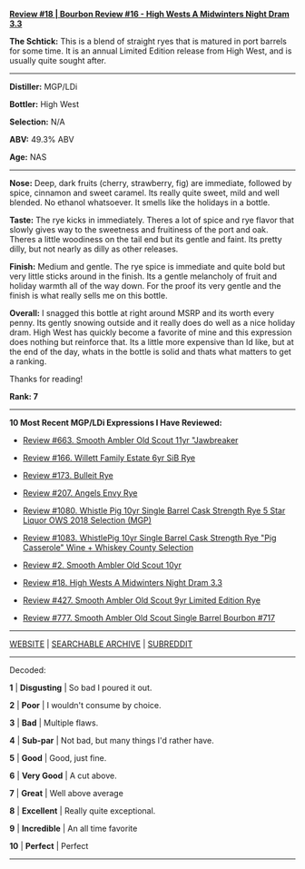 
[**Review #18 | Bourbon Review #16 - High Wests A Midwinters Night Dram 3.3**]( https://t8ke.review/review-18-high-west-midwinters-night-dram-act-3-3/)

**The Schtick:** This is a blend of straight ryes that is matured in port barrels for some time. It is an annual Limited Edition release from High West, and is usually quite sought after. 

-----

**Distiller:** MGP/LDi

**Bottler:** High West

**Selection:** N/A

**ABV:** 49.3% ABV

**Age:** NAS 

-----

**Nose:**  Deep, dark fruits (cherry, strawberry, fig) are immediate, followed by spice, cinnamon and sweet caramel. Its really quite sweet, mild and well blended. No ethanol whatsoever. It smells like the holidays in a bottle.  

**Taste:** The rye kicks in immediately. Theres a lot of spice and rye flavor that slowly gives way to the sweetness and fruitiness of the port and oak. Theres a little woodiness on the tail end but its gentle and faint. Its pretty dilly, but not nearly as dilly as other releases. 

**Finish:** Medium and gentle. The rye spice is immediate and quite bold but very little sticks around in the finish. Its a gentle melancholy of fruit and holiday warmth all of the way down. For the proof its very gentle and the finish is what really sells me on this bottle.  

**Overall:** I snagged this bottle at right around MSRP and its worth every penny. Its gently snowing outside and it really does do well as a nice holiday dram. High West has quickly become a favorite of mine and this expression does nothing but reinforce that. Its a little more expensive than Id like, but at the end of the day, whats in the bottle is solid and thats what matters to get a ranking.    

Thanks for reading!

**Rank: 7**

----- 

**10 Most Recent MGP/LDi Expressions I Have Reviewed:** 

- [Review #663. Smooth Ambler Old Scout 11yr "Jawbreaker]( https://t8ke.review/review-663-smooth-ambler-old-scout-11yr-711-jawbreaker-selection/) 

- [Review #166. Willett Family Estate 6yr SiB Rye]( https://t8ke.review/review-166-wfe-single-barrel-rye-64-6yr-re-review/) 

- [Review #173. Bulleit Rye]( https://t8ke.review/review-173-bulleit-rye-re-review/) 

- [Review #207. Angels Envy Rye]( https://t8ke.review/review-207-angels-envy-rye/) 

- [Review #1080. Whistle Pig 10yr Single Barrel Cask Strength Rye 5 Star Liquor OWS 2018 Selection (MGP)]( https://t8ke.review/review-1080-whistle-pig-10yr-single-barrel-cask-strength-rye-5-star-liquor-ows-2018-selection-mgp/) 

- [Review #1083. WhistlePig 10yr Single Barrel Cask Strength Rye "Pig Casserole" Wine + Whiskey County Selection]( https://t8ke.review/review-1083-whistle-pig-10yr-single-barrel-cask-strength-rye-pig-casserole-wine-whiskey-country-selection/) 

- [Review #2. Smooth Ambler Old Scout 10yr]( https://t8ke.review/review-2-smooth-ambler-old-scout-10-year/) 

- [Review #18. High Wests A Midwinters Night Dram 3.3]( https://t8ke.review/review-18-high-west-midwinters-night-dram-act-3-3/) 

- [Review #427. Smooth Ambler Old Scout 9yr Limited Edition Rye]( https://t8ke.review/review-427-smooth-ambler-old-scout-limited-edition-single-barrel-gift-shop-9yr-rye/) 

- [Review #777. Smooth Ambler Old Scout Single Barrel Bourbon #717]( https://t8ke.review/review-777-smooth-ambler-old-scout-single-barrel-bourbon-717/) 

-----

[WEBSITE](https://t8ke.review) | [SEARCHABLE ARCHIVE](https://t8ke.review/review-archive/) | [SUBREDDIT](https://reddit.com/r/t8kereviews)

-----

Decoded:

**1** | **Disgusting** | So bad I poured it out.

**2** | **Poor** | I wouldn't consume by choice.

**3** | **Bad** | Multiple flaws.

**4** | **Sub-par** | Not bad, but many things I'd rather have.

**5** | **Good** | Good, just fine.

**6** | **Very Good** | A cut above.

**7** | **Great** | Well above average

**8** | **Excellent** | Really quite exceptional.

**9** | **Incredible** | An all time favorite

**10** | **Perfect** | Perfect

----


